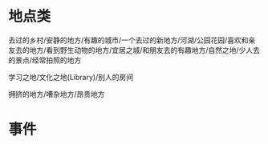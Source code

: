 # 地点类
去过的乡村/安静的地方/有趣的城市/一个去过的新地方/河湖/公园花园/喜欢和亲友去的地方/看到野生动物的地方/宜居之城/和朋友去的有趣地方/自然之地/少人去的景点/经常拍照的地方

学习之地/文化之地(Library)/别人的房间

拥挤的地方/嘈杂地方/昂贵地方

# 事件




